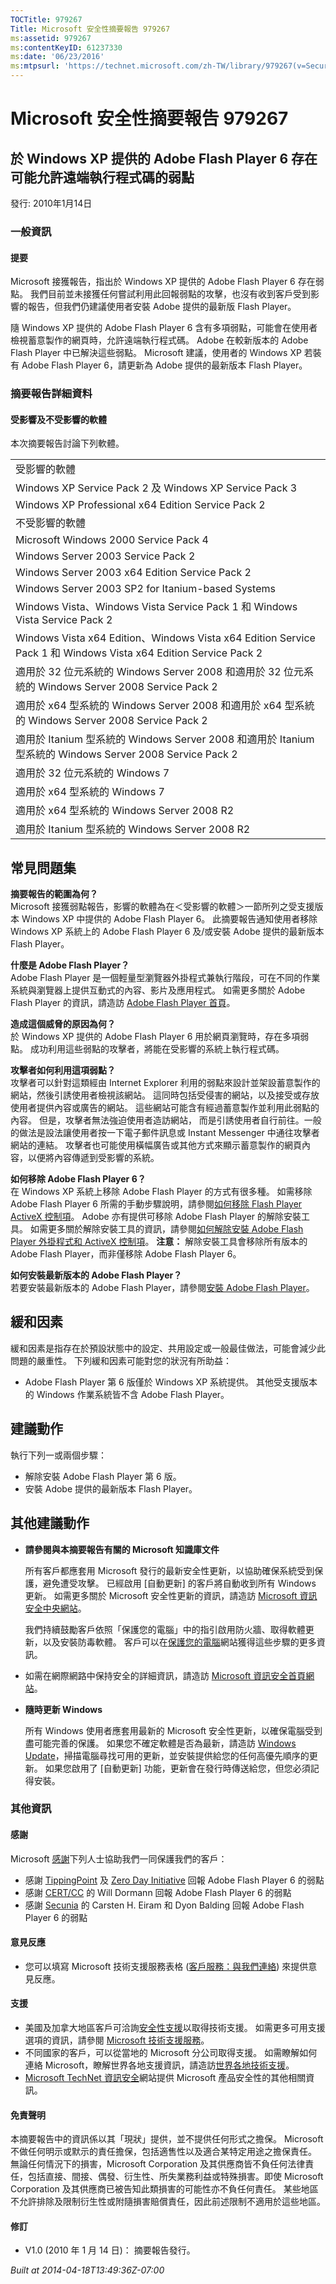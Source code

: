 ```yaml
---
TOCTitle: 979267
Title: Microsoft 安全性摘要報告 979267
ms:assetid: 979267
ms:contentKeyID: 61237330
ms:date: '06/23/2016'
ms:mtpsurl: 'https://technet.microsoft.com/zh-TW/library/979267(v=Security.10)'
---
```



Microsoft 安全性摘要報告 979267
===============================

於 Windows XP 提供的 Adobe Flash Player 6 存在可能允許遠端執行程式碼的弱點
--------------------------------------------------------------------------

發行: 2010年1月14日

### 一般資訊

#### 提要

Microsoft 接獲報告，指出於 Windows XP 提供的 Adobe Flash Player 6 存在弱點。 我們目前並未接獲任何嘗試利用此回報弱點的攻擊，也沒有收到客戶受到影響的報告，但我們仍建議使用者安裝 Adobe 提供的最新版 Flash Player。

隨 Windows XP 提供的 Adobe Flash Player 6 含有多項弱點，可能會在使用者檢視蓄意製作的網頁時，允許遠端執行程式碼。 Adobe 在較新版本的 Adobe Flash Player 中已解決這些弱點。 Microsoft 建議，使用者的 Windows XP 若裝有 Adobe Flash Player 6，請更新為 Adobe 提供的最新版本 Flash Player。

### 摘要報告詳細資料

#### 受影響及不受影響的軟體

本次摘要報告討論下列軟體。

|                                                                                                                 |
|-----------------------------------------------------------------------------------------------------------------|
| 受影響的軟體                                                                                                    |
| Windows XP Service Pack 2 及 Windows XP Service Pack 3                                                          |
| Windows XP Professional x64 Edition Service Pack 2                                                              |
| 不受影響的軟體                                                                                                  |
| Microsoft Windows 2000 Service Pack 4                                                                           |
| Windows Server 2003 Service Pack 2                                                                              |
| Windows Server 2003 x64 Edition Service Pack 2                                                                  |
| Windows Server 2003 SP2 for Itanium-based Systems                                                               |
| Windows Vista、Windows Vista Service Pack 1 和 Windows Vista Service Pack 2                                     |
| Windows Vista x64 Edition、Windows Vista x64 Edition Service Pack 1 和 Windows Vista x64 Edition Service Pack 2 |
| 適用於 32 位元系統的 Windows Server 2008 和適用於 32 位元系統的 Windows Server 2008 Service Pack 2              |
| 適用於 x64 型系統的 Windows Server 2008 和適用於 x64 型系統的 Windows Server 2008 Service Pack 2                |
| 適用於 Itanium 型系統的 Windows Server 2008 和適用於 Itanium 型系統的 Windows Server 2008 Service Pack 2        |
| 適用於 32 位元系統的 Windows 7                                                                                  |
| 適用於 x64 型系統的 Windows 7                                                                                   |
| 適用於 x64 型系統的 Windows Server 2008 R2                                                                      |
| 適用於 Itanium 型系統的 Windows Server 2008 R2                                                                  |

常見問題集
----------


**摘要報告的範圍為何？**  
Microsoft 接獲弱點報告，影響的軟體為在＜受影響的軟體＞一節所列之受支援版本 Windows XP 中提供的 Adobe Flash Player 6。 此摘要報告通知使用者移除 Windows XP 系統上的 Adobe Flash Player 6 及/或安裝 Adobe 提供的最新版本 Flash Player。

**什麼是 Adobe Flash Player？**  
Adobe Flash Player 是一個輕量型瀏覽器外掛程式兼執行階段，可在不同的作業系統與瀏覽器上提供互動式的內容、影片及應用程式。 如需更多關於 Adobe Flash Player 的資訊，請造訪 [Adobe Flash Player 首頁](https://www.adobe.com/products/flashplayer/)。

**造成這個威脅的原因為何？**  
於 Windows XP 提供的 Adobe Flash Player 6 用於網頁瀏覽時，存在多項弱點。 成功利用這些弱點的攻擊者，將能在受影響的系統上執行程式碼。

**攻擊者如何利用這項弱點？**  
攻擊者可以針對這類經由 Internet Explorer 利用的弱點來設計並架設蓄意製作的網站，然後引誘使用者檢視該網站。 這同時包括受侵害的網站，以及接受或存放使用者提供內容或廣告的網站。 這些網站可能含有經過蓄意製作並利用此弱點的內容。 但是，攻擊者無法強迫使用者造訪網站， 而是引誘使用者自行前往。一般的做法是設法讓使用者按一下電子郵件訊息或 Instant Messenger 中通往攻擊者網站的連結。 攻擊者也可能使用橫幅廣告或其他方式來顯示蓄意製作的網頁內容，以便將內容傳遞到受影響的系統。

**如何移除 Adobe Flash Player 6？**  
在 Windows XP 系統上移除 Adobe Flash Player 的方式有很多種。 如需移除 Adobe Flash Player 6 所需的手動步驟說明，請參閱[如何移除 Flash Player ActiveX 控制項](https://kb2.adobe.com/cps/127/tn_12727.html)。 Adobe 亦有提供可移除 Adobe Flash Player 的解除安裝工具。 如需更多關於解除安裝工具的資訊，請參閱[如何解除安裝 Adobe Flash Player 外掛程式和 ActiveX 控制項](https://kb2.adobe.com/cps/141/tn_14157.html)。
**注意：** 解除安裝工具會移除所有版本的 Adobe Flash Player，而非僅移除 Adobe Flash Player 6。

**如何安裝最新版本的 Adobe Flash Player？**  
若要安裝最新版本的 Adobe Flash Player，請參閱[安裝 Adobe Flash Player](https://get.adobe.com/flashplayer/)。

緩和因素
--------


緩和因素是指存在於預設狀態中的設定、共用設定或一般最佳做法，可能會減少此問題的嚴重性。 下列緩和因素可能對您的狀況有所助益：

-   Adobe Flash Player 第 6 版僅於 Windows XP 系統提供。 其他受支援版本的 Windows 作業系統皆不含 Adobe Flash Player。

建議動作
--------


執行下列一或兩個步驟：

-   解除安裝 Adobe Flash Player 第 6 版。
-   安裝 Adobe 提供的最新版本 Flash Player。

其他建議動作
------------


-   **請參閱與本摘要報告有關的 Microsoft 知識庫文件**

    所有客戶都應套用 Microsoft 發行的最新安全性更新，以協助確保系統受到保護，避免遭受攻擊。 已經啟用 \[自動更新\] 的客戶將自動收到所有 Windows 更新。 如需更多關於 Microsoft 安全性更新的資訊，請造訪 [Microsoft 資訊安全中央網站](https://www.microsoft.com/security/default.mspx)。

    我們持續鼓勵客戶依照「保護您的電腦」中的指引啟用防火牆、取得軟體更新，以及安裝防毒軟體。 客戶可以在[保護您的電腦](https://www.microsoft.com/taiwan/protect/default.mspx)網站獲得這些步驟的更多資訊。

-   如需在網際網路中保持安全的詳細資訊，請造訪 [Microsoft 資訊安全首頁網站](https://www.microsoft.com/taiwan/security/default.mspx)。
-   **隨時更新 Windows**

    所有 Windows 使用者應套用最新的 Microsoft 安全性更新，以確保電腦受到盡可能完善的保護。 如果您不確定軟體是否為最新，請造訪 [Windows Update](https://windowsupdate.microsoft.com/)，掃描電腦尋找可用的更新，並安裝提供給您的任何高優先順序的更新。 如果您啟用了 \[自動更新\] 功能，更新會在發行時傳送給您，但您必須記得安裝。

### 其他資訊

#### 感謝

Microsoft [感謝](https://go.microsoft.com/fwlink/?linkid=21127)下列人士協助我們一同保護我們的客戶：

-   感謝 [TippingPoint](https://www.tippingpoint.com/) 及 [Zero Day Initiative](https://www.zerodayinitiative.com/) 回報 Adobe Flash Player 6 的弱點
-   感謝 [CERT/CC](https://www.cert.org/certcc.html) 的 Will Dormann 回報 Adobe Flash Player 6 的弱點
-   感謝 [Secunia](https://secunia.com/) 的 Carsten H. Eiram 和 Dyon Balding 回報 Adobe Flash Player 6 的弱點

#### 意見反應

-   您可以填寫 Microsoft 技術支援服務表格 ([客戶服務：與我們連絡](https://support.microsoft.com/common/survey.aspx?scid=sw;en;1257&amp;showpage=1&amp;ws=technet&amp;sd=tech)) 來提供意見反應。

#### 支援

-   美國及加拿大地區客戶可洽詢[安全性支援](https://go.microsoft.com/fwlink/?linkid=21131)以取得技術支援。 如需更多可用支援選項的資訊，請參閱 [Microsoft 技術支援服務](https://support.microsoft.com/?ln=zh-tw)。
-   不同國家的客戶，可以從當地的 Microsoft 分公司取得支援。 如需瞭解如何連絡 Microsoft，瞭解世界各地支援資訊，請造訪[世界各地技術支援](https://go.microsoft.com/fwlink/?linkid=21155)。
-   [Microsoft TechNet 資訊安全](https://technet.microsoft.com/zh-tw/security/default.aspx)網站提供 Microsoft 產品安全性的其他相關資訊。

#### 免責聲明

本摘要報告中的資訊係以其「現狀」提供，並不提供任何形式之擔保。 Microsoft 不做任何明示或默示的責任擔保，包括適售性以及適合某特定用途之擔保責任。 無論任何情況下的損害，Microsoft Corporation 及其供應商皆不負任何法律責任，包括直接、間接、偶發、衍生性、所失業務利益或特殊損害。即使 Microsoft Corporation 及其供應商已被告知此類損害的可能性亦不負任何責任。 某些地區不允許排除及限制衍生性或附隨損害賠償責任，因此前述限制不適用於這些地區。

#### 修訂

-   V1.0 (2010 年 1 月 14 日)： 摘要報告發行。

*Built at 2014-04-18T13:49:36Z-07:00*
